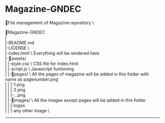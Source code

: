 # Magazine-GNDEC

📁File management of Magazine repository \

📁Magazine-GNDEC \
| \
|-README.md \
|-LICENSE \   
|-index.html \\ Everything will be rendered here  \
|-📁assets/ \
|   |-style.css \\ CSS file for index.html \
|   |-script.js \\ Javascript funtioning \
|   |-📁pages/ \\ All the pages of magazine will be added in this folder with name as pagenumber.png \
|   |   |-1.png \
|   |   |-2.png \
|   |   |-...png \
|   |-📁images/ \\ All the images except pages will be added in this folder \
|   |   |-logos \
|   |   |-any other image \

-------------



    

